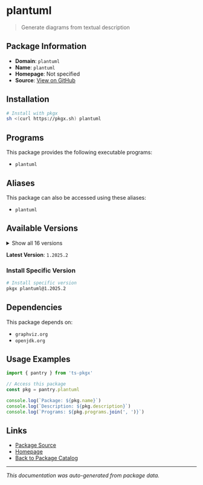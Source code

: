 # plantuml

> Generate diagrams from textual description

## Package Information

- **Domain**: `plantuml`
- **Name**: `plantuml`
- **Homepage**: Not specified
- **Source**: [View on GitHub](https://github.com/pkgxdev/pantry/tree/main/projects/plantuml.com/package.yml)

## Installation

```bash
# Install with pkgx
sh <(curl https://pkgx.sh) plantuml
```

## Programs

This package provides the following executable programs:

- `plantuml`

## Aliases

This package can also be accessed using these aliases:

- `plantuml`

## Available Versions

<details>
<summary>Show all 16 versions</summary>

- `1.2025.2`, `1.2025.1`, `1.2025.0`, `1.2024.8`, `1.2024.7`
- `1.2024.6`, `1.2024.5`, `1.2024.4`, `1.2024.3`, `1.2024.2`
- `1.2024.1`, `1.2024.0`, `1.2023.13`, `1.2023.12`, `1.2023.11`
- `1.2023.10`

</details>

**Latest Version**: `1.2025.2`

### Install Specific Version

```bash
# Install specific version
pkgx plantuml@1.2025.2
```

## Dependencies

This package depends on:

- `graphviz.org`
- `openjdk.org`

## Usage Examples

```typescript
import { pantry } from 'ts-pkgx'

// Access this package
const pkg = pantry.plantuml

console.log(`Package: ${pkg.name}`)
console.log(`Description: ${pkg.description}`)
console.log(`Programs: ${pkg.programs.join(', ')}`)
```

## Links

- [Package Source](https://github.com/pkgxdev/pantry/tree/main/projects/plantuml.com/package.yml)
- [Homepage](#)
- [Back to Package Catalog](../package-catalog.md)

---

*This documentation was auto-generated from package data.*
